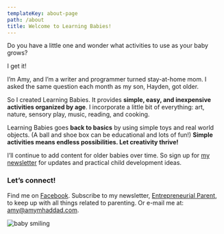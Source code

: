 ```yaml
---
templateKey: about-page
path: /about
title: Welcome to Learning Babies!
---
```

Do you have a little one and wonder what activities to use as your baby grows?

I get it!

I’m Amy, and I’m a writer and programmer turned stay-at-home mom. I asked the same question each month as my son, Hayden, got older.

So I created Learning Babies. It provides **simple, easy, and inexpensive activities organized by age**. I incorporate a little bit of everything: art, nature, sensory play, music, reading, and cooking.

Learning Babies goes **back to basics** by using simple toys and real world objects. (A ball and shoe box can be educational and lots of fun!) **Simple activities means endless possibilities. Let creativity thrive!**

I’ll continue to add content for older babies over time. So sign up for [my newsletter](https://entrepreneurialparent.substack.com/) for updates and practical child development ideas.

### **Let’s connect!**

Find me on [Facebook](https://www.facebook.com/amyhaddad.LearningBabies/). Subscribe to my newsletter, [Entrepreneurial Parent](https://entrepreneurialparent.substack.com/?utm_source=substack&utm_medium=web&utm_campaign=substack_profile), to keep up with all things related to parenting. Or e-mail me at: amy@amymhaddad.com.

![baby smiling](/img/02704a92-c1b3-49b9-878e-fd605b9354ef-1-.jpeg "baby smiling")